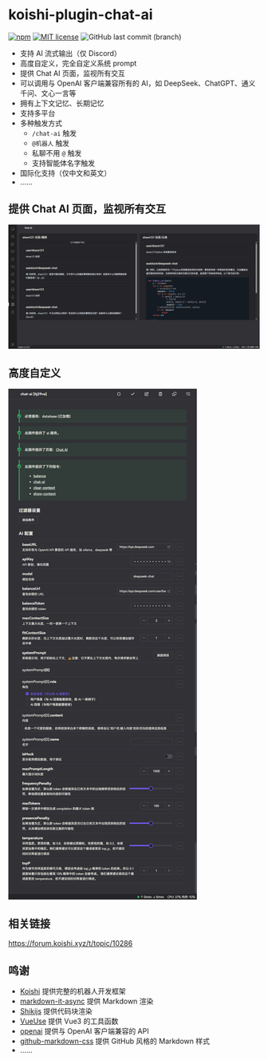 # koishi-plugin-chat-ai

[![npm](https://img.shields.io/npm/v/koishi-plugin-chat-ai)](https://www.npmjs.com/package/koishi-plugin-chat-ai)
[![MIT license](https://img.shields.io/badge/license-MIT-brightgreen.svg)](https://opensource.org/licenses/MIT)
![GitHub last commit (branch)](https://img.shields.io/github/last-commit/share121/chat-ai/master)

- 支持 AI 流式输出（仅 Discord）
- 高度自定义，完全自定义系统 prompt
- 提供 Chat AI 页面，监视所有交互
- 可以调用与 OpenAI 客户端兼容所有的 AI，如 DeepSeek、ChatGPT、通义千问、文心一言等
- 拥有上下文记忆、长期记忆
- 支持多平台
- 多种触发方式
  - `/chat-ai` 触发
  - `@机器人` 触发
  - 私聊不用 `@` 触发
  - 支持智能体名字触发
- 国际化支持（仅中文和英文）
- ……

## 提供 Chat AI 页面，监视所有交互

![chat-ai-page](chat-ai-page.png)

## 高度自定义

![高度自定义](config.png)

## 相关链接

https://forum.koishi.xyz/t/topic/10286

## 鸣谢

- [Koishi](https://github.com/koishijs/koishi) 提供完整的机器人开发框架
- [markdown-it-async](https://github.com/antfu/markdown-it-async) 提供 Markdown 渲染
- [Shikijs](https://github.com/shikijs/shiki) 提供代码块渲染
- [VueUse](https://github.com/vueuse/vueuse) 提供 Vue3 的工具函数
- [openai](https://github.com/openai/openai-node) 提供与 OpenAI 客户端兼容的 API
- [github-markdown-css](https://github.com/sindresorhus/github-markdown-css) 提供 GitHub 风格的 Markdown 样式
- ……
